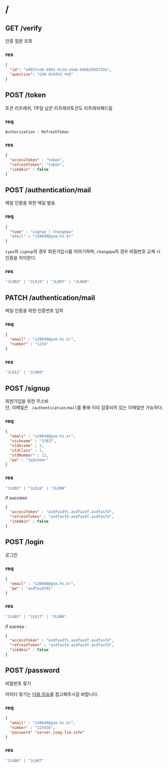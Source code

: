 # /

## GET /verify
인증 질문 조회  

### res 

```json
{
  "id": "e092fce6-4982-4c1d-a5eb-b94b289b733a",
  "question": "GSM 와이파이 비번"
}
```

## POST /token
토큰 리프레쉬, 1주일 남은 리프레쉬토큰도 리프레쉬해드림


### req

```
Authorization : RefreshToken
```

### res

```json
{
  "accessToken" : "token",
  "refreshToken": "token",
  "isAdmin" : false
}
```

## POST /authentication/mail

메일 인증을 위한 메일 발송


### req

```json
{
  "type" : "signup | changepw"
  "email" : "s20048@gsm.hs.kr"
}
```

`type`의 `signup`의 경우 회원가입시를 이야기하며, `changepw`의 경우 비밀번호 교체 시 인증을 의미한다.  

### res

```ts
"JL003" | "JL019" | "JL007" | "JL000"
```

## PATCH /authentication/mail

메일 인증을 위한 인증번호 입력

### req

```json
{
  "email" : "s20048@gsm.hs.kr",
  "number" : "1234"
}
```

### res

```ts
"JL011" | "JL000"
```

## POST /signup

회원가입을 위한 무스비  
단, 이메일은  ` /authentication/mail`를 통해 미리 검증되어 있는 이메일만 가능하다.  

### req

```json
{
  "emali" : "s20048@gsm.hs.kr",
  "nickname" : "오병진",
  "stdGrade" : 3,
  "stdClass" : 1,
  "stdNumber" : 12,
  "pw" : "1q2w3e4r"
}
```

### res

```ts
"JL003" | "JL018" | "JL000"
```

if success:
```json
{
  "accessToken" : "asdfasdfs.asdfasdf.asdfasfd",
  "refreshToken" : "asdfasfd.asdfasdf.asdfasfd",
  "isAdmin" : false
}
```


## POST /login

로그인

### req

```json
{
  "email" : "s20048@gsm.hs.kr",
  "pw" : "asdfasdfAS"
}
```

### res

```ts
"JL003" | "JL017" | "JL000"
```

if sucess : 
```json
{
  "accessToken" : "asdfasdfs.asdfasdf.asdfasfd",
  "refreshToken" : "asdfasfd.asdfasdf.asdfasfd",
  "isAdmin" : false
}
```

## POST /password

비밀번호 찾기

아이디 찾기는 [다음 이슈](https://github.com/joog-lim/bamboo-front/issues/111)를 참고해주시길 바랍니다.

### req

```json
{
  "email" : "s20048@gsm.hs.kr",
  "number" : "123456",
  "password" "server.joog-lim.info"
}
```

### res

```ts
"JL000" | "JL007"
```
